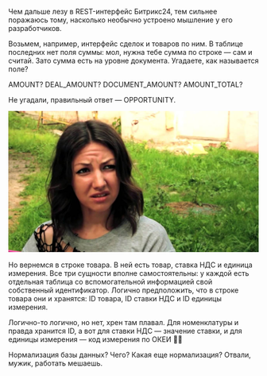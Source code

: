 ﻿Чем дальше лезу в REST-интерфейс Битрикс24, тем сильнее поражаюсь тому, насколько необычно устроено мышление у его разработчиков.

Возьмем, например, интерфейс сделок и товаров по ним. В таблице последних нет поля суммы: мол, нужна тебе сумма по строке — сам и считай. Зато сумма есть на уровне документа. Угадаете, как называется поле?

AMOUNT? DEAL_AMOUNT? DOCUMENT_AMOUNT? AMOUNT_TOTAL?

Не угадали, правильный ответ — OPPORTUNITY.

![Чего, блядь?](what-the-fuck.jpg)

Но вернемся в строке товара. В ней есть товар, ставка НДС и единица измерения. Все три сущности вполне самостоятельны: у каждой есть отдельная таблица со вспомогательной информацией свой собственный идентификатор. Логично предположить, что в строке товара они и хранятся: ID товара, ID ставки НДС и ID единицы измерения.

Логично-то логично, но нет, хрен там плавал. Для номенклатуры и правда хранится ID, а вот для ставки НДС — значение ставки, и для единицы измерения — код измерения по ОКЕИ 🤷‍♂️

Нормализация базы данных? Чего? Какая еще нормализация? Отвали, мужик, работать мешаешь.
